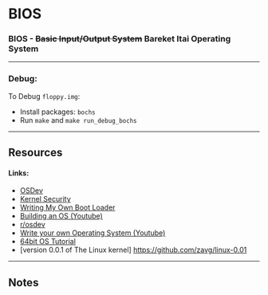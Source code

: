 # BIOS
### BIOS - ~~Basic Input/Output System~~ Bareket Itai Operating System

---

### Debug:

To Debug `floppy.img`:
* Install packages: `bochs`
* Run `make` and `make run_debug_bochs`

---

## Resources
#### Links:
- [OSDev](https://wiki.osdev.org/)
- [Kernel Security](https://pwn.college/system-security/kernel-security)
- [Writing My Own Boot Loader](https://dev.to/frosnerd/writing-my-own-boot-loader-3mld)
- [Building an OS (Youtube)](https://www.youtube.com/watch?v=F3XiH78erNM)
- [r/osdev](https://www.reddit.com/r/osdev/)
- [Write your own Operating System (Youtube)](https://www.youtube.com/playlist?list=PLHh55M_Kq4OApWScZyPl5HhgsTJS9MZ6M)
- [64bit OS Tutorial](https://github.com/gmarino2048/64bit-os-tutorial)
- [version 0.0.1 of The Linux kernel] https://github.com/zavg/linux-0.01

---

## Notes

